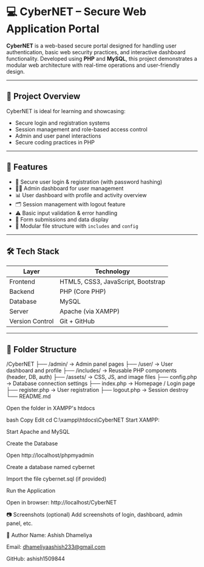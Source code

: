 # 💻 CyberNET – Secure Web Application Portal

**CyberNET** is a web-based secure portal designed for handling user authentication, basic web security practices, and interactive dashboard functionality. Developed using **PHP** and **MySQL**, this project demonstrates a modular web architecture with real-time operations and user-friendly design.

---

## 📌 Project Overview

CyberNET is ideal for learning and showcasing:
- Secure login and registration systems
- Session management and role-based access control
- Admin and user panel interactions
- Secure coding practices in PHP

---

## 🚀 Features

- 🔐 Secure user login & registration (with password hashing)
- 🧑‍💼 Admin dashboard for user management
- 📊 User dashboard with profile and activity overview
- 🗂️ Session management with logout feature
- ⚠️ Basic input validation & error handling
- 📄 Form submissions and data display
- 📌 Modular file structure with `includes` and `config`

---

## 🛠️ Tech Stack

| Layer       | Technology        |
|-------------|-------------------|
| Frontend    | HTML5, CSS3, JavaScript, Bootstrap |
| Backend     | PHP (Core PHP)    |
| Database    | MySQL             |
| Server      | Apache (via XAMPP)|
| Version Control | Git + GitHub  |

---

## 📁 Folder Structure

/CyberNET
├── /admin/ → Admin panel pages
├── /user/ → User dashboard and profile
├── /includes/ → Reusable PHP components (header, DB, auth)
├── /assets/ → CSS, JS, and image files
├── config.php → Database connection settings
├── index.php → Homepage / Login page
├── register.php → User registration
├── logout.php → Session destroy
└── README.md

Open the folder in XAMPP's htdocs

bash
Copy
Edit
cd C:\xampp\htdocs\CyberNET
Start XAMPP:

Start Apache and MySQL

Create the Database

Open http://localhost/phpmyadmin

Create a database named cybernet

Import the file cybernet.sql (if provided)

Run the Application

Open in browser: http://localhost/CyberNET

📷 Screenshots (optional)
Add screenshots of login, dashboard, admin panel, etc.

👤 Author
Name: Ashish Dhameliya

Email: dhameliyaashish233@gmail.com

GitHub: ashish1509844

